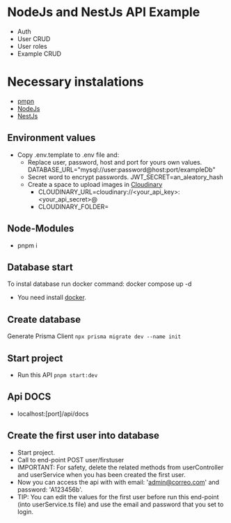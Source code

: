 # NodeJs and NestJs API Example

* Auth
* User CRUD
* User roles
* Example CRUD

# Necessary instalations

* [pmpn](https://pnpm.io/es/installation)
* [NodeJs](https://nodejs.org/en/download)
* [NestJs](https://docs.nestjs.com/first-steps)

## Environment values

* Copy .env.template to .env file and:
  * Replace user, password, host and port for yours own values.
    DATABASE_URL="mysql://user:password@host:port/exampleDb"
  * Secret word to encrypt passwords.
    JWT_SECRET=an_aleatory_hash
  * Create a space to upload images in [Cloudinary](https://cloudinary.com/)
    * CLOUDINARY_URL=cloudinary://<your_api_key>:<your_api_secret>@
    * CLOUDINARY_FOLDER=

## Node-Modules

* pnpm i

## Database start

To instal database run docker command: docker compose up -d

* You need install [docker](https://docs.docker.com/engine/install/).

## Create database

Generate Prisma Client `npx prisma migrate dev --name init`

## Start project

* Run this API `pnpm start:dev`

## Api DOCS

* localhost:[port]/api/docs

## Create the first user into database

* Start project.
* Call to end-point POST user/firstuser
* IMPORTANT: For safety, delete the related methods from userController and userService when you has been created the first user.
* Now you can access the api with with email: 'admin@correo.com' and password: 'A123456b'.
* TIP: You can edit the values for the first user before run this end-point (into userService.ts file) and use the email and password that you set to login.
